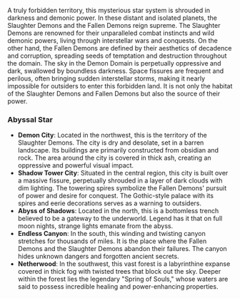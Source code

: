 A truly forbidden territory, this mysterious star system is shrouded in darkness and demonic power. In these distant and isolated planets, the Slaughter Demons and the Fallen Demons reign supreme. The Slaughter Demons are renowned for their unparalleled combat instincts and wild demonic powers, living through interstellar wars and conquests. On the other hand, the Fallen Demons are defined by their aesthetics of decadence and corruption, spreading seeds of temptation and destruction throughout the domain. The sky in the Demon Domain is perpetually oppressive and dark, swallowed by boundless darkness. Space fissures are frequent and perilous, often bringing sudden interstellar storms, making it nearly impossible for outsiders to enter this forbidden land. It is not only the habitat of the Slaughter Demons and Fallen Demons but also the source of their power.

### Abyssal Star
- **Demon City**: Located in the northwest, this is the territory of the Slaughter Demons. The city is dry and desolate, set in a barren landscape. Its buildings are primarily constructed from obsidian and rock. The area around the city is covered in thick ash, creating an oppressive and powerful visual impact.
- **Shadow Tower City**: Situated in the central region, this city is built over a massive fissure, perpetually shrouded in a layer of dark clouds with dim lighting. The towering spires symbolize the Fallen Demons' pursuit of power and desire for conquest. The Gothic-style palace with its spires and eerie decorations serves as a warning to outsiders.
- **Abyss of Shadows**: Located in the north, this is a bottomless trench believed to be a gateway to the underworld. Legend has it that on full moon nights, strange lights emanate from the abyss.
- **Endless Canyon**: In the south, this winding and twisting canyon stretches for thousands of miles. It is the place where the Fallen Demons and the Slaughter Demons abandon their failures. The canyon hides unknown dangers and forgotten ancient secrets.
- **Netherwood**: In the southwest, this vast forest is a labyrinthine expanse covered in thick fog with twisted trees that block out the sky. Deeper within the forest lies the legendary "Spring of Souls," whose waters are said to possess incredible healing and power-enhancing properties.
